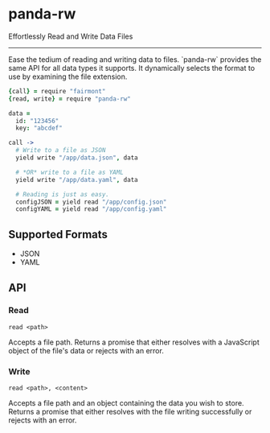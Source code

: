 # panda-rw
Effortlessly Read and Write Data Files
<hr>
Ease the tedium of reading and writing data to files.  `panda-rw` provides the same API for all data types it supports.  It dynamically selects the format to use by examining the file extension.

```coffee
{call} = require "fairmont"
{read, write} = require "panda-rw"

data =
  id: "123456"
  key: "abcdef"

call ->
  # Write to a file as JSON
  yield write "/app/data.json", data

  # *OR* write to a file as YAML
  yield write "/app/data.yaml", data

  # Reading is just as easy.
  configJSON = yield read "/app/config.json"
  configYAML = yield read "/app/config.yaml"
```

## Supported Formats
- JSON
- YAML

## API
### Read
```
read <path>
```
Accepts a file path.  Returns a promise that either resolves with a JavaScript object of the file's data or rejects with an error.

### Write
```
read <path>, <content>
```
Accepts a file path and an object containing the data you wish to store.  Returns a promise that either resolves with the file writing successfully or rejects with an error. 
